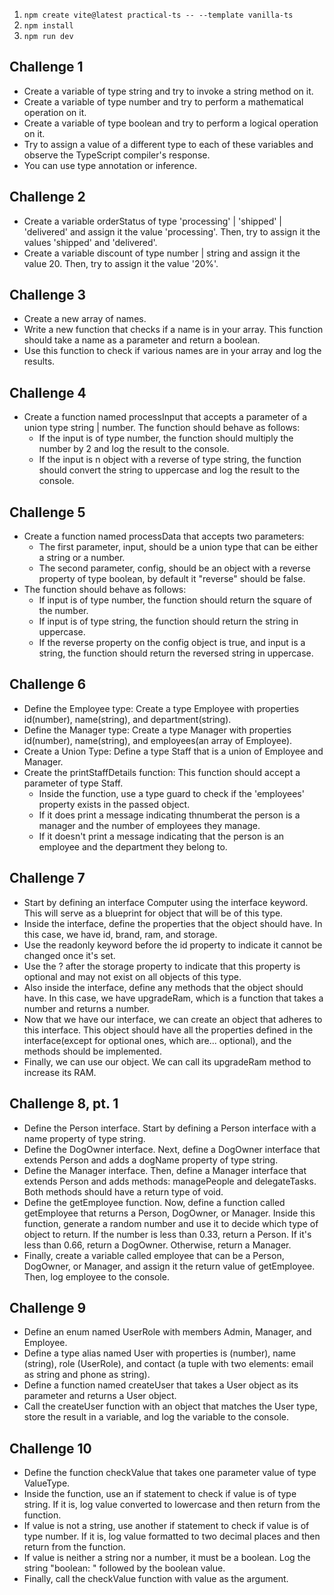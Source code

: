 1. ```npm create vite@latest practical-ts -- --template vanilla-ts```
2. ```npm install```
3. ```npm run dev```


## Challenge 1
- Create a variable of type string and try to invoke a string method on it.
- Create a variable of type number and try to perform a mathematical operation on it.
- Create a variable of type boolean and try to perform a logical operation on it.
- Try to assign a value of a different type to each of these variables and observe the TypeScript compiler's response.
- You can use type annotation or inference.

## Challenge 2
- Create a variable orderStatus of type 'processing' | 'shipped' | 'delivered' and assign it the value 'processing'. Then, try to assign it the values 'shipped' and 'delivered'.
- Create a variable discount of type number | string and assign it the value 20. Then, try to assign it the value '20%'.

## Challenge 3
- Create a new array of names.
- Write a new function that checks if a name is in your array. This function should take a name as a parameter and return a boolean.
- Use this function to check if various names are in your array and log the results.

## Challenge 4
- Create a function named processInput that accepts a parameter of a union type string | number. The function should behave as follows:
  - If the input is of type number, the function should multiply the number by 2 and log the result to the console.
  - If the input is n object with a reverse of type string, the function should convert the string to uppercase and log the result to the console.

## Challenge 5
- Create a function named processData that accepts two parameters:
  - The first parameter, input, should be a union type that can be either a string or a number.
  - The second parameter, config, should be an object with a reverse property of type boolean, by default it "reverse" should be false.
- The function should behave as follows:
  - If input is of type number, the function should return the square of the number.
  - If input is of type string, the function should return the string in uppercase.
  - If the reverse property on the config object is true, and input is a string, the function should return the reversed string in uppercase.

## Challenge 6
- Define the Employee type: Create a type Employee with properties id(number), name(string), and department(string).
- Define the Manager type: Create a type Manager with properties id(number), name(string), and employees(an array of Employee).
- Create a Union Type: Define a type Staff that is a union of Employee and Manager.
- Create the printStaffDetails function: This function should accept a parameter of type Staff.
  - Inside the function, use a type guard to check if the 'employees' property exists in the passed object.
  - If it does print a message indicating thnumberat the person is a manager and the number of employees they manage.
  - If it doesn't print a message indicating that the person is an employee and the department they belong to.

## Challenge 7
- Start by defining an interface Computer using the interface keyword. This will serve as a blueprint for object that will be of this type.
- Inside the interface, define the properties that the object should have. In this case, we have id, brand, ram, and storage.
- Use the readonly keyword before the id property to indicate it cannot be changed once it's set.
- Use the ? after the storage property to indicate that this property is optional and may not exist on all objects of this type.
- Also inside the interface, define any methods that the object should have. In this case, we have upgradeRam, which is a function that takes a number and returns a number.
- Now that we have our interface, we can create an object that adheres to this interface. This object should have all the properties defined in the interface(except for optional ones, which are... optional), and the methods should be implemented.
- Finally, we can use our object. We can call its upgradeRam method to increase its RAM.

## Challenge 8, pt. 1
- Define the Person interface. Start by defining a Person interface with a name property of type string.
- Define the DogOwner interface. Next, define a DogOwner interface that extends Person and adds a dogName property of type string.
- Define the Manager interface. Then, define a Manager interface that extends Person and adds methods: managePeople and delegateTasks. Both methods should have a return type of void.
- Define the getEmployee function. Now, define a function called getEmployee that returns a Person, DogOwner, or Manager. Inside this function, generate a random number and use it to decide which type of object to return. If the number is less than 0.33, return a Person. If it's less than 0.66, return a DogOwner. Otherwise, return a Manager.
- Finally, create a variable called employee that can be a Person, DogOwner, or Manager, and assign it the return value of getEmployee. Then, log employee to the console.

## Challenge 9
- Define an enum named UserRole with members Admin, Manager, and Employee.
- Define a type alias named User with properties is (number), name (string), role (UserRole), and contact (a tuple with two elements: email as string and phone as string).
- Define a function named createUser that takes a User object as its parameter and returns a User object.
- Call the createUser function with an object that matches the User type, store the result in a variable, and log the variable to the console.

## Challenge 10
- Define the function checkValue that takes one parameter value of type ValueType.
- Inside the function, use an if statement to check if value is of type string. If it is, log value converted to lowercase and then return from the function.
- If value is not a string, use another if statement to check if value  is of type number. If it is, log value formatted to two decimal places and then return from the function.
- If value is neither a string nor a number, it must be a boolean. Log the string "boolean: " followed by the boolean value.
- Finally, call the checkValue function with value as the argument.
